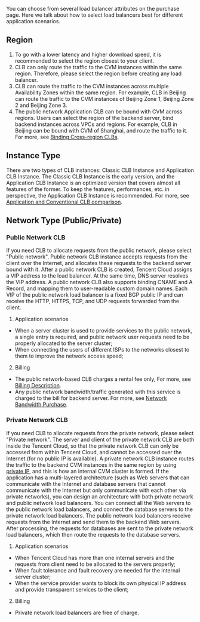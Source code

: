 You can choose from several load balancer attributes on the purchase page. Here we talk about how to select load balancers best for different application scenarios.
## Region
1. To go with a lower latency and higher download speed, it is recommended to select the region closest to your client.
2. CLB can only route the traffic to the CVM instances within the same region. Therefore, please select the region before creating any load balancer.
3. CLB can route the traffic to the CVM instances across multiple Availability Zones within the same region. For example, CLB in Beijing can route the traffic to the CVM instances of Beijing Zone 1, Beijing Zone 2 and Beijing Zone 3.
4. The public network Application CLB can be bound with CVM across regions. Users can select the region of the backend server, bind backend instances across VPCs and regions. For example, CLB in Beijing can be bound with CVM of Shanghai, and route the traffic to it. For more, see [Binding Cross-region CLBs](https://cloud.tencent.com/document/product/214/12014).

## Instance Type
There are two types of CLB instances: Classic CLB Instance and Application CLB Instance.
The Classic CLB Instance is the early version, and the Application CLB Instance is an optimized version that covers almost all features of the former. To keep the features, performances, etc. in perspective, the Application CLB Instance is recommended. For more, see [Application and Conventional CLB comparison](https://cloud.tencent.com/document/product/214/8847).

## Network Type (Public/Private)
### Public Network CLB
If you need CLB to allocate requests from the public network, please select "Public network". Public network CLB instance accepts requests from the client over the Internet, and allocates these requests to the backend server bound with it. After a public network CLB is created, Tencent Cloud assigns a VIP address to the load balancer. At the same time, DNS server resolves the VIP address. A public network CLB also supports binding CNAME and A Record, and mapping them to user-readable custom domain names. Each VIP of the public network load balancer is a fixed BGP public IP and can receive the HTTP, HTTPS, TCP, and UDP requests forwarded from the client.

1. Application scenarios
  - When a server cluster is used to provide services to the public network, a single entry is required, and public network user requests need to be properly allocated to the server cluster;
  - When connecting the users of different ISPs to the networks closest to them to improve the network access speed;
2. Billing
  - The public network-based CLB charges a rental fee only, For more, see [Billing Description](https://cloud.tencent.com/document/product/214/8848).
  - Any public network bandwidth/traffic generated with this service is charged to the bill for backend server. For more, see [Network Bandwidth Purchase](https://cloud.tencent.com/doc/product/213/509).

### Private Network CLB
If you need CLB to allocate requests from the private network, please select "Private network". The server and client of the private network CLB are both inside the Tencent Cloud, so that the private network CLB can only be accessed from within Tencent Cloud, and cannot be accessed over the Internet (for no public IP is available). A private network CLB instance routes the traffic to the backend CVM instances in the same region by using [private IP](https://cloud.tencent.com/doc/product/213/5225), and this is how an internal CVM cluster is formed. If the application has a multi-layered architecture (such as Web servers that can communicate with the Internet and database servers that cannot communicate with the Internet but only communicate with each other via private networks), you can design an architecture with both private network and public network load balancers. You can connect all the Web servers to the public network load balancers, and connect the database servers to the private network load balancers. The public network load balancers receive requests from the Internet and send them to the backend Web servers. After processing, the requests for databases are sent to the private network load balancers, which then route the requests to the database servers.

1. Application scenarios
 - When Tencent Cloud has more than one internal servers and the requests from client need to be allocated to the servers properly;
 - When fault tolerance and fault recovery are needed for the internal server cluster;
 - When the service provider wants to block its own physical IP address and provide transparent services to the client;
2. Billing
  - Private network load balancers are free of charge.
